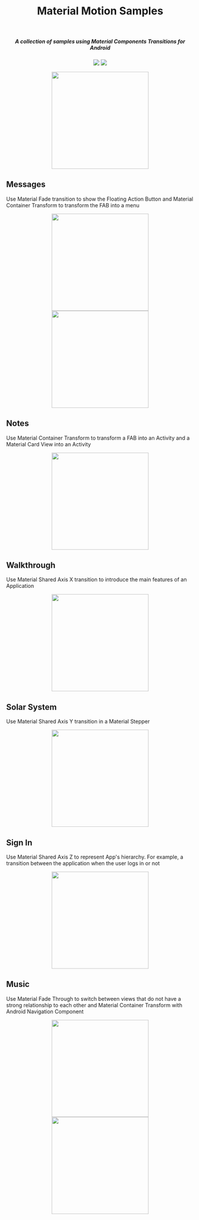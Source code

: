 <h1 align="center">Material Motion Samples</h1></br>

<h5 align="center">
A collection of samples using Material Components Transitions for Android
</h5>

<p align="center">
<img src="https://github.com/serbelga/material_motion_samples/workflows/Android%20CI/badge.svg">
<img src="https://img.shields.io/badge/API-23%2B-brightgreen.svg?style=flat">
</p>

<p align="center">
<img width="260" src="./screenshots/menu.png">
</p>

<h2>Messages</h2>

Use Material Fade transition to show the Floating Action Button and Material Container Transform to transform the FAB into a menu

<p align="center">
  <img align="center" src="./screenshots/fade_fab.gif" width="260">
  <img align="center" width="260" src="./screenshots/fab_to_menu.gif">
</p>

<h2>Notes</h2>

Use Material Container Transform to transform a FAB into an Activity and a Material Card View into an Activity

<p align="center">
  <img align="center" src="./screenshots/fab_to_activity.gif" width="260">
</p>

<h2>Walkthrough</h2>

Use Material Shared Axis X transition to introduce the main features of an Application

<p align="center">
  <img align="center" src="./screenshots/shared_axis_x.gif" width="260">
</p>


<h2>Solar System</h2>

Use Material Shared Axis Y transition in a Material Stepper

<p align="center">
  <img align="center" src="./screenshots/shared_axis_y.gif" width="260">
</p>

<h2>Sign In</h2>

Use Material Shared Axis Z to represent App's hierarchy. For example, a transition between the application when the user logs in or not

<p align="center">
  <img align="center" src="./screenshots/shared_axis_z.gif" width="260">
</p>

<h2>Music</h2>

Use Material Fade Through to switch between views that do not have a strong relationship to each other and Material Container Transform with Android Navigation Component

<p align="center">
  <img align="center" src="./screenshots/fade_through.gif" width="260">
  <img align="center" src="./screenshots/navigation_container_transform.gif" width="260">
</p>
